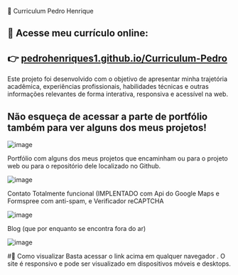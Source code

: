 📄 Curriculum Pedro Henrique

🔗 Acesse meu currículo online:
--
👉 [pedrohenriques1.github.io/Curriculum-Pedro](https://pedrohenriques1.github.io/Curriculum-Pedro/)
--
Este projeto foi desenvolvido com o objetivo de apresentar minha trajetória acadêmica, experiências profissionais, habilidades técnicas
e outras informações relevantes de forma interativa, responsiva e acessível na web.

**Não esqueça de acessar a parte de portfólio também para ver alguns dos meus projetos!**
--

![image](https://github.com/user-attachments/assets/6751218d-b225-4d73-bcd0-da61424522c3)

Portfólio com alguns dos meus projetos que encaminham ou para o projeto web ou para o repositório dele localizado no Github.

![image](https://github.com/user-attachments/assets/2b6484f3-ecba-4179-b165-b9f368abd9d8)

Contato Totalmente funcional (IMPLENTADO com Api do Google Maps e Formspree com anti-spam, e Verificador reCAPTCHA 

![image](https://github.com/user-attachments/assets/aedc3990-5da8-42a9-b0d0-e538fc0df2c7)

Blog (que por enquanto se encontra fora do ar)

![image](https://github.com/user-attachments/assets/e8ff1bff-f6a5-46ec-8ded-bcfd8b60f994)




#🚀 Como visualizar
Basta acessar o link acima em qualquer navegador . O site é responsivo e pode ser visualizado em dispositivos móveis e desktops.
